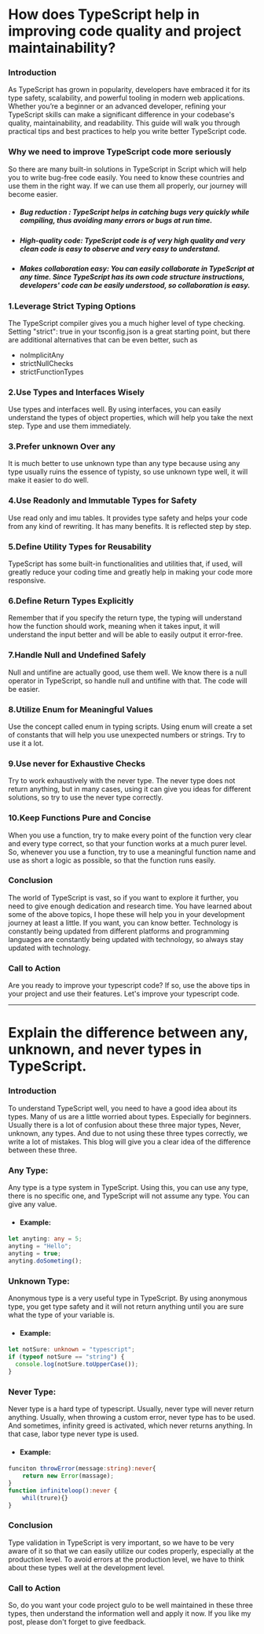 # How does TypeScript help in improving code quality and project maintainability?

### Introduction

As TypeScript has grown in popularity, developers have embraced it for its type safety, scalability, and powerful tooling in modern web applications. Whether you’re a beginner or an advanced developer, refining your TypeScript skills can make a significant difference in your codebase's quality, maintainability, and readability. This guide will walk you through practical tips and best practices to help you write better TypeScript code.

### Why we need to improve TypeScript code more seriously

So there are many built-in solutions in TypeScript in Script which will help you to write bug-free code easily. You need to know these countries and use them in the right way. If we can use them all properly, our journey will become easier.

- ##### Bug reduction : TypeScript helps in catching bugs very quickly while compiling, thus avoiding many errors or bugs at run time.

- ##### High-quality code: TypeScript code is of very high quality and very clean code is easy to observe and very easy to understand.

- ##### Makes collaboration easy: You can easily collaborate in TypeScript at any time. Since TypeScript has its own code structure instructions, developers' code can be easily understood, so collaboration is easy.

### 1.Leverage Strict Typing Options

The TypeScript compiler gives you a much higher level of type checking. Setting "strict": true in your tsconfig.json is a great starting point, but there are additional alternatives that can be even better, such as

- noImplicitAny
- strictNullChecks
- strictFunctionTypes

### 2.Use Types and Interfaces Wisely

Use types and interfaces well. By using interfaces, you can easily understand the types of object properties, which will help you take the next step. Type and use them immediately.

### 3.Prefer unknown Over any

It is much better to use unknown type than any type because using any type usually ruins the essence of typisty, so use unknown type well, it will make it easier to do well.

### 4.Use Readonly and Immutable Types for Safety

Use read only and imu tables. It provides type safety and helps your code from any kind of rewriting. It has many benefits. It is reflected step by step.

### 5.Define Utility Types for Reusability

TypeScript has some built-in functionalities and utilities that, if used, will greatly reduce your coding time and greatly help in making your code more responsive.

### 6.Define Return Types Explicitly

Remember that if you specify the return type, the typing will understand how the function should work, meaning when it takes input, it will understand the input better and will be able to easily output it error-free.

### 7.Handle Null and Undefined Safely

Null and untifine are actually good, use them well. We know there is a null operator in TypeScript, so handle null and untifine with that. The code will be easier.

### 8.Utilize Enum for Meaningful Values

Use the concept called enum in typing scripts. Using enum will create a set of constants that will help you use unexpected numbers or strings. Try to use it a lot.

### 9.Use never for Exhaustive Checks

Try to work exhaustively with the never type. The never type does not return anything, but in many cases, using it can give you ideas for different solutions, so try to use the never type correctly.

### 10.Keep Functions Pure and Concise

When you use a function, try to make every point of the function very clear and every type correct, so that your function works at a much purer level. So, whenever you use a function, try to use a meaningful function name and use as short a logic as possible, so that the function runs easily.

### Conclusion

The world of TypeScript is vast, so if you want to explore it further, you need to give enough dedication and research time. You have learned about some of the above topics, I hope these will help you in your development journey at least a little. If you want, you can know better. Technology is constantly being updated from different platforms and programming languages ​​are constantly being updated with technology, so always stay updated with technology.

### Call to Action

Are you ready to improve your typescript code? If so, use the above tips in your project and use their features. Let's improve your typescript code.

---

# Explain the difference between any, unknown, and never types in TypeScript.

### Introduction

To understand TypeScript well, you need to have a good idea about its types. Many of us are a little worried about types. Especially for beginners. Usually there is a lot of confusion about these three major types, Never, unknown, any types. And due to not using these three types correctly, we write a lot of mistakes. This blog will give you a clear idea of ​​the difference between these three.

### Any Type:

Any type is a type system in TypeScript. Using this, you can use any type, there is no specific one, and TypeScript will not assume any type. You can give any value.

- #### Example:

```ts
let anyting: any = 5;
anyting = "Hello";
anyting = true;
anyting.doSometing();
```

### Unknown Type:

Anonymous type is a very useful type in TypeScript. By using anonymous type, you get type safety and it will not return anything until you are sure what the type of your variable is.

- #### Example:

```ts
let notSure: unknown = "typescript";
if (typeof notSure == "string") {
  console.log(notSure.toUpperCase());
}
```

### Never Type:

Never type is a hard type of typescript. Usually, never type will never return anything. Usually, when throwing a custom error, never type has to be used. And sometimes, infinity greed is activated, which never returns anything. In that case, labor type never type is used.

- #### Example:

```ts
funciton throwError(message:string):never{
    return new Error(massage);
}
function infiniteloop():never {
    whil(trure){}
}
```

### Conclusion

Type validation in TypeScript is very important, so we have to be very aware of it so that we can easily utilize our codes properly, especially at the production level. To avoid errors at the production level, we have to think about these types well at the development level.

### Call to Action

So, do you want your code project gulo to be well maintained in these three types, then understand the information well and apply it now. If you like my post, please don't forget to give feedback.
